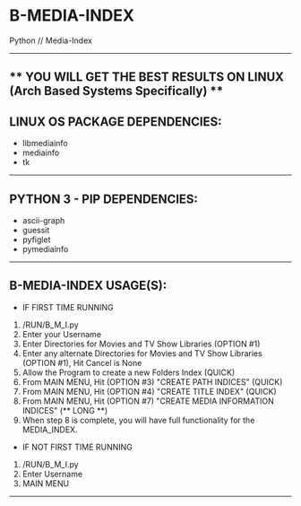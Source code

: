 # B-MEDIA-INDEX
Python // Media-Index

-------------------------------------------------------------------------------------------------
** YOU WILL GET THE BEST RESULTS ON LINUX (Arch Based Systems Specifically) **
-------------------------------------------------------------------------------------------------

LINUX OS PACKAGE DEPENDENCIES:
-------------------------------------------------------------------------------------------------
- libmediainfo
- mediainfo
- tk
-------------------------------------------------------------------------------------------------

PYTHON 3 - PIP DEPENDENCIES:
-------------------------------------------------------------------------------------------------
- ascii-graph
- guessit
- pyfiglet
- pymediainfo
-------------------------------------------------------------------------------------------------

B-MEDIA-INDEX USAGE(S):
-------------------------------------------------------------------------------------------------

* IF FIRST TIME RUNNING

1) /RUN/B_M_I.py
2) Enter your Username
3) Enter Directories for Movies and TV Show Libraries (OPTION #1)
4) Enter any alternate Directories for Movies and TV Show Libraries (OPTION #1), Hit Cancel is None
5) Allow the Program to create a new Folders Index (QUICK)
6) From MAIN MENU, Hit (OPTION #3) "CREATE PATH INDICES" (QUICK)
7) From MAIN MENU, Hit (OPTION #4) "CREATE TITLE INDEX" (QUICK)
8) From MAIN MENU, Hit (OPTION #7) "CREATE MEDIA INFORMATION INDICES" (** LONG **)
9) When step 8 is complete, you will have full functionality for the MEDIA_INDEX.

* IF NOT FIRST TIME RUNNING

1) /RUN/B_M_I.py
2) Enter Username
3) MAIN MENU

-------------------------------------------------------------------------------------------------
